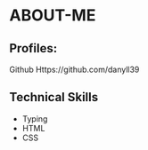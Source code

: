 # ABOUT-ME
## Profiles:

Github     Https://github.com/danyll39

## Technical Skills
- Typing
- HTML
- CSS